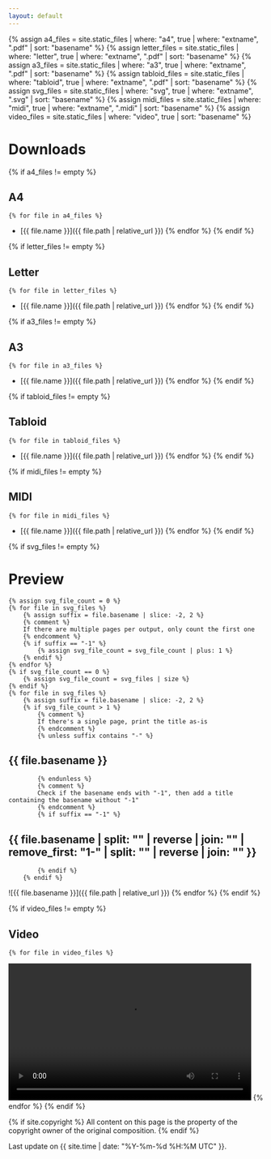 ```yaml
---
layout: default
---
```


{% assign a4_files = site.static_files | where: "a4", true | where: "extname", ".pdf" | sort: "basename" %}
{% assign letter_files = site.static_files | where: "letter", true | where: "extname", ".pdf" | sort: "basename" %}
{% assign a3_files = site.static_files | where: "a3", true | where: "extname", ".pdf" | sort: "basename" %}
{% assign tabloid_files = site.static_files | where: "tabloid", true | where: "extname", ".pdf" | sort: "basename" %}
{% assign svg_files = site.static_files | where: "svg", true | where: "extname", ".svg" | sort: "basename" %}
{% assign midi_files = site.static_files | where: "midi", true | where: "extname", ".midi" | sort: "basename" %}
{% assign video_files = site.static_files | where: "video", true | sort: "basename" %}

# Downloads

{% if a4_files != empty %}
## A4
    {% for file in a4_files %}
* [{{ file.name }}]({{ file.path | relative_url }})
    {% endfor %}
{% endif %}

{% if letter_files != empty %}
## Letter
    {% for file in letter_files %}
* [{{ file.name }}]({{ file.path | relative_url }})
    {% endfor %}
{% endif %}

{% if a3_files != empty %}
## A3
    {% for file in a3_files %}
* [{{ file.name }}]({{ file.path | relative_url }})
    {% endfor %}
{% endif %}

{% if tabloid_files != empty %}
## Tabloid
    {% for file in tabloid_files %}
* [{{ file.name }}]({{ file.path | relative_url }})
    {% endfor %}
{% endif %}

{% if midi_files != empty %}
## MIDI
    {% for file in midi_files %}
* [{{ file.name }}]({{ file.path | relative_url }})
    {% endfor %}
{% endif %}

{% if svg_files != empty %}
# Preview
    {% assign svg_file_count = 0 %}
    {% for file in svg_files %}
        {% assign suffix = file.basename | slice: -2, 2 %}
        {% comment %}
        If there are multiple pages per output, only count the first one
        {% endcomment %}
        {% if suffix == "-1" %}
            {% assign svg_file_count = svg_file_count | plus: 1 %}
        {% endif %}
    {% endfor %}
    {% if svg_file_count == 0 %}
        {% assign svg_file_count = svg_files | size %}
    {% endif %}
    {% for file in svg_files %}
        {% assign suffix = file.basename | slice: -2, 2 %}
        {% if svg_file_count > 1 %}
            {% comment %}
            If there's a single page, print the title as-is
            {% endcomment %}
            {% unless suffix contains "-" %}
## {{ file.basename }}
            {% endunless %}
            {% comment %}
            Check if the basename ends with "-1", then add a title containing the basename without "-1"
            {% endcomment %}
            {% if suffix == "-1" %}
## {{ file.basename | split: "" | reverse | join: "" | remove_first: "1-" | split: "" | reverse | join: "" }}
            {% endif %}
        {% endif %}
![{{ file.basename }}]({{ file.path | relative_url }})
    {% endfor %}
{% endif %}

{% if video_files != empty %}
## Video
    {% for file in video_files %}
<video title="{{ file.name }}" width="480" height="270" controls>
  <source type="video/mp4" src="{{ file.path | relative_url }}">
  <p><a href="{{ file.path | relative_url }}">{{ file.name }}</a></p>
</video>
    {% endfor %}
{% endif %}

<br>

{% if site.copyright %}
All content on this page is the property of the copyright owner of the original composition.
{% endif %}

Last update on {{ site.time | date: "%Y-%m-%d %H:%M UTC" }}.
